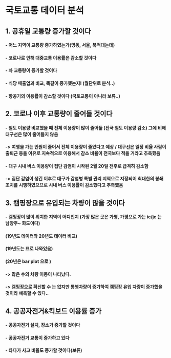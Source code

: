 # 국토교통 데이터 분석


## 1. 공휴일 교통량 증가할 것이다
#### - 어느 지역이 교통량 증가하였는가(명동, 서울, 북적대는데)
#### - 코로나로 인해 대중교통 이용률은 감소할 것이다
#### - 차 교통량이 증가할 것이다
#### - 식당 매출업과 비교, 똑같이 증가했는지! (월단위로 분석..)
#### - 항공기의 이용률이 감소할 것이다 (국토교통이 아니라 보류..)


## 2. 코로나 이후 교통량이 줄어들 것이다
#### - 철도 이용량 비교했을 때 전체 이용량이 많이 줄어듦 (전국 철도 이용량 감소) 그에 비해 대구선은 많이 줄어들지 않음
#### -> 여행을 가는 인원이 줄어서 전체 이용량이 줄었다고 예상 / 대구선은 일정 비율 사람이 출퇴근 등을 이유로 지속적으로 이용해서 감소 비율이 전국보다 적을 거라고 추측했음
#### - 대구 시내 버스 이용량이 집단 감염이 시작된 2월 20일 전후로 급격히 감소함  
#### -> 집단 감염이 생긴 이후로 대구가 감염병 특별 관리 지역으로 지정되어 최대한의 봉쇄 조치를 시행하였으므로 시내 버스 이용률이 감소했다고 추측했음

## 3. 캠핑장으로 유입되는 차량이 많을 것이다
#### - 캠핑장이 많이 위치한 지역이 어디인지 (가장 많은 곳은 가평, 가평으로 가는 ic/jc 는 남양주~ 화도이다)
#### (19년도 데이터와 20년도 데이터 비교)
#### (19년도는 표로 나와있음)
#### (20년은 bar plot 으로 )
#### -> 많은 수의 차량 이동이 나타났다.
#### -> 캠핑장으로 확신할 수 는 없지만 통행차량이 증가하여 캠핑장 유입 차량이 증가했을 것이라 예측할 수 있다..


## 4. 공공자전거&킥보드 이용률 증가
#### - 공공자전거 설치, 장소가 증가할 것이다
#### - 공공자전거 교통이 증가하고 있다
#### - 타다가 사고 비율도 증가할 것이다(보류)
